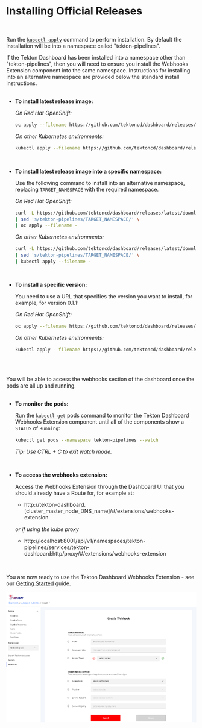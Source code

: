 # Installing Official Releases
<br/>

Run the [`kubectl apply`](https://kubernetes.io/docs/reference/generated/kubectl/kubectl-commands#apply) command to perform installation.  By default the installation will be into a namespace called "tekton-pipelines".  

If the Tekton Dashboard has been installed into a namespace other than "tekton-pipelines", then you will need to ensure you install the Webhooks Extension component into the same namespace.  Instructions for installing into an alternative namespace are provided below the standard install instructions.
<br/>
<br/>

  * **To install latest release image:**

    _On Red Hat OpenShift:_

    ```bash
    oc apply --filename https://github.com/tektoncd/dashboard/releases/latest/download/openshift-webhooks-extension.yaml
    ```

    _On other Kubernetes environments:_

    ```bash
    kubectl apply --filename https://github.com/tektoncd/dashboard/releases/latest/download/webhooks-extension_release.yaml
    ```  
<br/>

  * **To install latest release image into a specific namespace:**

    Use the following command to install into an alternative namespace, replacing `TARGET_NAMESPACE` with the required namespace.

    _On Red Hat OpenShift:_
    
    ```bash
    curl -L https://github.com/tektoncd/dashboard/releases/latest/download/openshift-webhooks-extension.yaml \
    | sed 's/tekton-pipelines/TARGET_NAMESPACE/' \
    | oc apply --filename -
    ```

    _On other Kubernetes environments:_

    ```bash
    curl -L https://github.com/tektoncd/dashboard/releases/latest/download/openshift-webhooks-extension.yaml \
    | sed 's/tekton-pipelines/TARGET_NAMESPACE/' \
    | kubectl apply --filename -
    ```  
<br/>

  * **To install a specific version:**

    You need to use a URL that specifies the version you want to install, for example, for version 0.1.1:

    _On Red Hat OpenShift:_

    ```bash
    oc apply --filename https://github.com/tektoncd/dashboard/releases/previous/v0.1.1/openshift-webhooks-extension.yaml
    ```

    _On other Kubernetes environments:_

    ```bash
    kubectl apply --filename https://github.com/tektoncd/dashboard/releases/previous/v0.1.1/webhooks-extension_release.yaml
    ```

<br/>
<br/>

You will be able to access the webhooks section of the dashboard once the pods are all up and running.
<br/>
<br/>

  * **To monitor the pods:**
  
    Run the [`kubectl get`](https://kubernetes.io/docs/reference/generated/kubectl/kubectl-commands#get) pods command to monitor the Tekton Dashboard Webhooks Extension component until all of the components show a `STATUS` of `Running`:

    ```bash
    kubectl get pods --namespace tekton-pipelines --watch
    ```
    _Tip: Use CTRL + C to exit watch mode._
<br/>

  * **To access the webhooks extension:**

    Access the Webhooks Extension through the Dashboard UI that you should already have a Route for, for example at:
    
    - http://tekton-dashboard.[cluster_master_node_DNS_name]/#/extensions/webhooks-extension

    _or if using the kube proxy_

    - http://localhost:8001/api/v1/namespaces/tekton-pipelines/services/tekton-dashboard:http/proxy/#/extensions/webhooks-extension
<br/>

You are now ready to use the Tekton Dashboard Webhooks Extension - see our [Getting Started](https://github.com/tektoncd/experimental/blob/master/webhooks-extension/docs/GettingStarted.md) guide.

  ![Create webhook page in dashboard](./images/createWebhook.png?raw=true "Create webhook page in dashboard")


